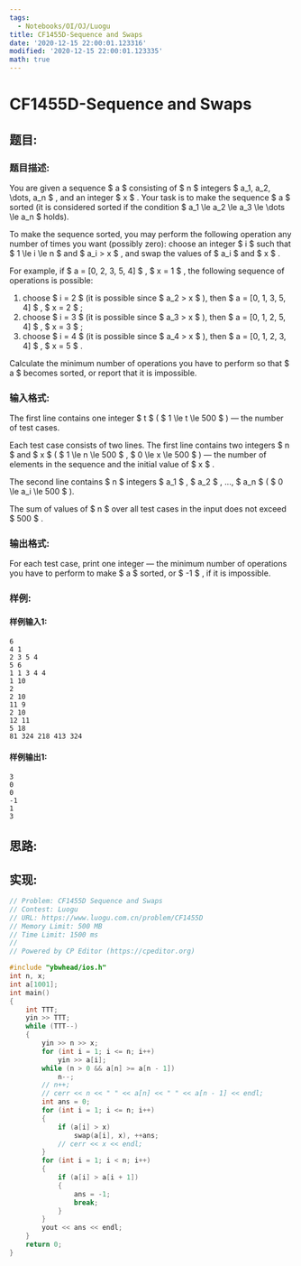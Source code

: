 ```yaml
---
tags: 
  - Notebooks/OI/OJ/Luogu
title: CF1455D-Sequence and Swaps
date: '2020-12-15 22:00:01.123316'
modified: '2020-12-15 22:00:01.123335'
math: true
---
```

# CF1455D-Sequence and Swaps
## 题目:
### 题目描述:
You are given a sequence $ a $ consisting of $ n $ integers $ a_1, a_2, \dots, a_n $ , and an integer $ x $ . Your task is to make the sequence $ a $ sorted (it is considered sorted if the condition $ a_1 \le a_2 \le a_3 \le \dots \le a_n $ holds).

To make the sequence sorted, you may perform the following operation any number of times you want (possibly zero): choose an integer $ i $ such that $ 1 \le i \le n $ and $ a_i > x $ , and swap the values of $ a_i $ and $ x $ .

For example, if $ a = [0, 2, 3, 5, 4] $ , $ x = 1 $ , the following sequence of operations is possible:

1. choose $ i = 2 $ (it is possible since $ a_2 > x $ ), then $ a = [0, 1, 3, 5, 4] $ , $ x = 2 $ ;
2. choose $ i = 3 $ (it is possible since $ a_3 > x $ ), then $ a = [0, 1, 2, 5, 4] $ , $ x = 3 $ ;
3. choose $ i = 4 $ (it is possible since $ a_4 > x $ ), then $ a = [0, 1, 2, 3, 4] $ , $ x = 5 $ .

Calculate the minimum number of operations you have to perform so that $ a $ becomes sorted, or report that it is impossible.
### 输入格式:
The first line contains one integer $ t $ ( $ 1 \le t \le 500 $ ) — the number of test cases.

Each test case consists of two lines. The first line contains two integers $ n $ and $ x $ ( $ 1 \le n \le 500 $ , $ 0 \le x \le 500 $ ) — the number of elements in the sequence and the initial value of $ x $ .

The second line contains $ n $ integers $ a_1 $ , $ a_2 $ , ..., $ a_n $ ( $ 0 \le a_i \le 500 $ ).

The sum of values of $ n $ over all test cases in the input does not exceed $ 500 $ .
### 输出格式:
For each test case, print one integer — the minimum number of operations you have to perform to make $ a $ sorted, or $ -1 $ , if it is impossible.
### 样例:
#### 样例输入1:
```
6
4 1
2 3 5 4
5 6
1 1 3 4 4
1 10
2
2 10
11 9
2 10
12 11
5 18
81 324 218 413 324
```
#### 样例输出1:
```
3
0
0
-1
1
3
```
## 思路:

## 实现:
```cpp
// Problem: CF1455D Sequence and Swaps
// Contest: Luogu
// URL: https://www.luogu.com.cn/problem/CF1455D
// Memory Limit: 500 MB
// Time Limit: 1500 ms
//
// Powered by CP Editor (https://cpeditor.org)

#include "ybwhead/ios.h"
int n, x;
int a[1001];
int main()
{
    int TTT;
    yin >> TTT;
    while (TTT--)
    {
        yin >> n >> x;
        for (int i = 1; i <= n; i++)
            yin >> a[i];
        while (n > 0 && a[n] >= a[n - 1])
            n--;
        // n++;
        // cerr << n << " " << a[n] << " " << a[n - 1] << endl;
        int ans = 0;
        for (int i = 1; i <= n; i++)
        {
            if (a[i] > x)
                swap(a[i], x), ++ans;
            // cerr << x << endl;
        }
        for (int i = 1; i < n; i++)
        {
            if (a[i] > a[i + 1])
            {
                ans = -1;
                break;
            }
        }
        yout << ans << endl;
    }
    return 0;
}
```
